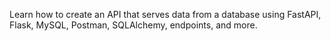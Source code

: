 Learn how to create an API that serves data from a database using FastAPI, Flask, MySQL, Postman, SQLAlchemy, endpoints, and more.